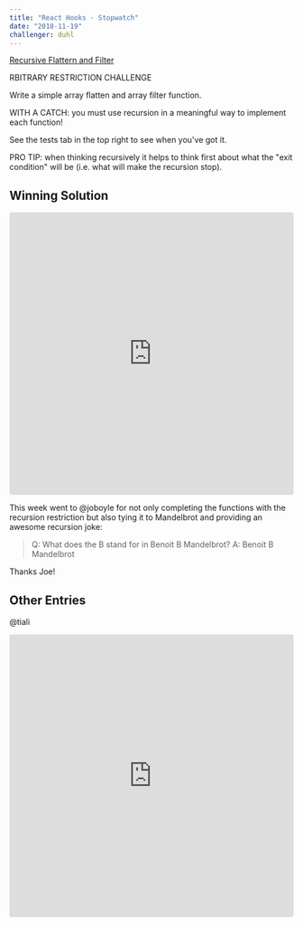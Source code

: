 ```yaml
---
title: "React Hooks - Stopwatch"
date: "2018-11-19"
challenger: duhl
---
```


<a href="https://codesandbox.io/s/5xp91knp4p" target="_blank">
  Recursive Flattern and Filter
</a>


RBITRARY RESTRICTION CHALLENGE

Write a simple array flatten and array filter function.

WITH A CATCH: you must use recursion in a meaningful way to implement each function!

See the tests tab in the top right to see when you've got it.

PRO TIP: when thinking recursively it helps to think first about what the "exit condition"
will be (i.e. what will make the recursion stop).


## Winning Solution

<iframe src="https://codesandbox.io/s/v3xjlkmqwl?autoresize=1&hidenavigation=1&view=preview" style="width:100%; height:500px; border:0; border-radius: 4px; overflow:hidden;" sandbox="allow-modals allow-forms allow-popups allow-scripts allow-same-origin"></iframe>

This week went to @joboyle for not only completing the functions with the recursion restriction but also tying it to Mandelbrot and providing an awesome recursion joke:

> Q: What does the B stand for in Benoit B Mandelbrot?
> A: Benoit B Mandelbrot

Thanks Joe!

## Other Entries

@tiali
<iframe src="https://codesandbox.io/s/6zpqj136vn?autoresize=1&hidenavigation=1&view=preview" style="width:100%; height:500px; border:0; border-radius: 4px; overflow:hidden;" sandbox="allow-modals allow-forms allow-popups allow-scripts allow-same-origin"></iframe>
